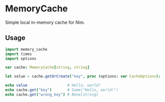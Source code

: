 # MemoryCache
Simple local in-memory cache for Nim.

## Usage
```nim
import memory_cache
import times
import options

var cache: MemoryCache[string, string]

let value = cache.getOrCreate("key", proc (options: var CacheOptions): string = "Hello, world!")

echo value                  # Hello, world!
echo cache.get("key")       # Some("Hello, world!")
echo cache.get("wrong_key") # None[string]
```
